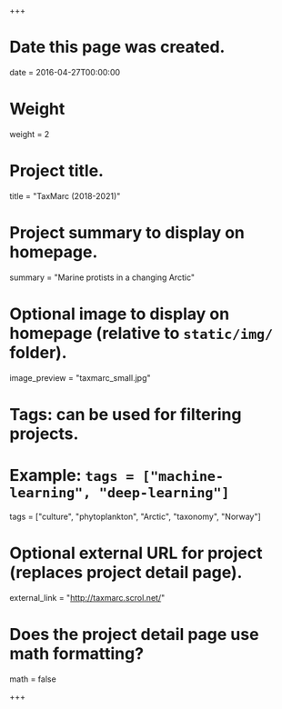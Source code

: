 +++
# Date this page was created.
date = 2016-04-27T00:00:00

# Weight
weight = 2

# Project title.
title = "TaxMarc (2018-2021)"

# Project summary to display on homepage.
summary = "Marine protists in a changing Arctic"

# Optional image to display on homepage (relative to `static/img/` folder).
image_preview = "taxmarc_small.jpg"

# Tags: can be used for filtering projects.
# Example: `tags = ["machine-learning", "deep-learning"]`
tags = ["culture", "phytoplankton",  "Arctic", "taxonomy", "Norway"]

# Optional external URL for project (replaces project detail page).
external_link = "http://taxmarc.scrol.net/"

# Does the project detail page use math formatting?
math = false

+++

